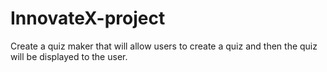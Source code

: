# InnovateX-project

Create a quiz maker that will allow users to create a quiz and then the quiz will be displayed to the user.